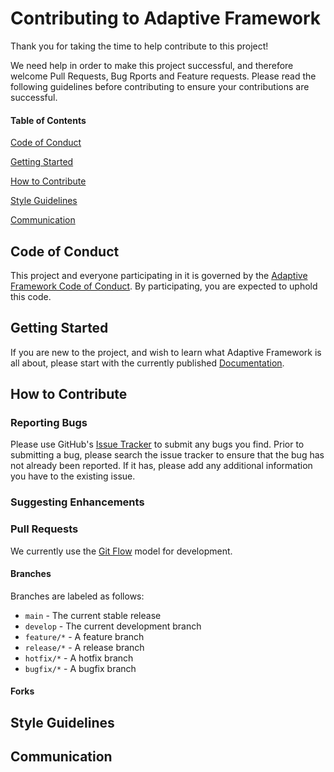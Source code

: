 # Contributing to Adaptive Framework

Thank you for taking the time to help contribute to this project! 

We need help in order to make this project successful, and therefore welcome 
Pull Requests, Bug Rports and Feature requests.  Please read the following 
guidelines before contributing to ensure your contributions are successful.

#### Table of Contents

[Code of Conduct](#code-of-conduct)

[Getting Started](#getting-started)

[How to Contribute](#how-to-contribute)

[Style Guidelines](#style-guidelines)

[Communication](#communication)


## Code of Conduct

This project and everyone participating in it is governed by the 
[Adaptive Framework Code of Conduct](CODE_OF_CONDUCT.md). By participating, you
are expected to uphold this code.


## Getting Started

If you are new to the project, and wish to learn what Adaptive Framework is all 
about, please start with the currently published 
[Documentation](https://afw-org.github.io/afw).


## How to Contribute

### Reporting Bugs

Please use GitHub's [Issue Tracker](https://github.com/afw-org/afw/issues) to 
submit any bugs you find. Prior to submitting a bug, please search the issue 
tracker to ensure that the bug has not already been reported.  If it has, please
add any additional information you have to the existing issue.


### Suggesting Enhancements

### Pull Requests

We currently use the [Git Flow](https://nvie.com/posts/a-successful-git-branching-model/) 
model for development. 

#### Branches

Branches are labeled as follows:

* `main` - The current stable release
* `develop` - The current development branch
* `feature/*` - A feature branch
* `release/*` - A release branch
* `hotfix/*` - A hotfix branch
* `bugfix/*` - A bugfix branch

#### Forks


## Style Guidelines

## Communication